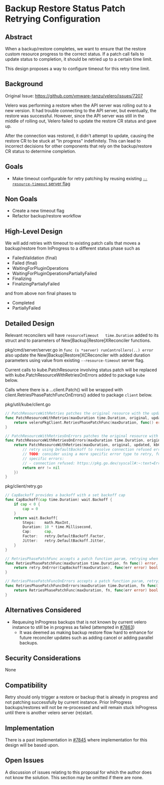 # Backup Restore Status Patch Retrying Configuration

## Abstract
When a backup/restore completes, we want to ensure that the restore custom resource progress to the correct status.
If a patch call fails to update status to completion, it should be retried up to a certain time limit.

This design proposes a way to configure timeout for this retry time limit.

## Background
Original Issue: https://github.com/vmware-tanzu/velero/issues/7207

Velero was performing a restore when the API server was rolling out to a new version.
It had trouble connecting to the API server, but eventually, the restore was successful.
However, since the API server was still in the middle of rolling out, Velero failed to update the restore CR status and gave up.

After the connection was restored, it didn't attempt to update, causing the restore CR to be stuck at "In progress" indefinitely.
This can lead to incorrect decisions for other components that rely on the backup/restore CR status to determine completion.

## Goals
- Make timeout configurable for retry patching by reusing existing [`--resource-timeout` server flag](https://github.com/vmware-tanzu/velero/blob/d9ca14747925630664c9e4f85a682b5fc356806d/pkg/cmd/server/server.go#L245)

## Non Goals
- Create a new timeout flag
- Refactor backup/restore workflow


## High-Level Design
We will add retries with timeout to existing patch calls that moves a backup/restore from InProgress to a different status phase such as
- FailedValidation (final)
- Failed (final)
- WaitingForPluginOperations
- WaitingForPluginOperationsPartiallyFailed
- Finalizing
- FinalizingPartiallyFailed

and from above non final phases to
- Completed
- PartiallyFailed

## Detailed Design
Relevant reconcilers will have `resourceTimeout   time.Duration` added to its struct and to parameters of New[Backup|Restore]XReconciler functions.

pkg/cmd/server/server.go in `func (s *server) runControllers(..) error` also update the New[Backup|Restore]XCReconciler with added duration parameters using value from existing `--resource-timeout` server flag.

Current calls to kube.PatchResource involving status patch will be replaced with kube.PatchResourceWithRetriesOnErrors added to package `kube` below.

Calls where there is a ...client.Patch() will be wrapped with client.RetriesPhasePatchFuncOnErrors() added to package `client` below.

pkg/util/kube/client.go
```go
// PatchResourceWithRetries patches the original resource with the updated resource, retrying when the provided retriable function returns true.
func PatchResourceWithRetries(maxDuration time.Duration, original, updated client.Object, kbClient client.Client, retriable func(error) bool) error {
	return veleroPkgClient.RetriesPhasePatchFunc(maxDuration, func() error { return PatchResource(original, updated, kbClient) }, retriable)
}

// PatchResourceWithRetriesOnErrors patches the original resource with the updated resource, retrying when the operation returns an error.
func PatchResourceWithRetriesOnErrors(maxDuration time.Duration, original, updated client.Object, kbClient client.Client) error {
	return PatchResourceWithRetries(maxDuration, original, updated, kbClient, func(err error) bool {
		// retry using DefaultBackoff to resolve connection refused error that may occur when the server is under heavy load
		// TODO: consider using a more specific error type to retry, for now, we retry on all errors
		// specific errors:
		// - connection refused: https://pkg.go.dev/syscall#:~:text=Errno(0x67)-,ECONNREFUSED,-%3D%20Errno(0x6f
		return err != nil
	})
}
```

pkg/client/retry.go
```go
// CapBackoff provides a backoff with a set backoff cap
func CapBackoff(cap time.Duration) wait.Backoff {
	if cap < 0 {
		cap = 0
	}
	return wait.Backoff{
		Steps:    math.MaxInt,
		Duration: 10 * time.Millisecond,
		Cap:      cap,
		Factor:   retry.DefaultBackoff.Factor,
		Jitter:   retry.DefaultBackoff.Jitter,
	}
}

// RetriesPhasePatchFunc accepts a patch function param, retrying when the provided retriable function returns true.
func RetriesPhasePatchFunc(maxDuration time.Duration, fn func() error, retriable func(error) bool) error {
	return retry.OnError(CapBackoff(maxDuration), func(err error) bool { return retriable(err) }, fn)
}

// RetriesPhasePatchFuncOnErrors accepts a patch function param, retrying when the error is not nil.
func RetriesPhasePatchFuncOnErrors(maxDuration time.Duration, fn func() error) error {
	return RetriesPhasePatchFunc(maxDuration, fn, func(err error) bool { return err != nil })
}
```

## Alternatives Considered
 - Requeuing InProgress backups that is not known by current velero instance to still be in progress as failed (attempted in [#7863](https://github.com/vmware-tanzu/velero/pull/7863))
    - It was deemed as making backup restore flow hard to enhance for future reconciler updates such as adding cancel or adding parallel backups.

## Security Considerations
None

## Compatibility
Retry should only trigger a restore or backup that is already in progress and not patching successfully by current instance. Prior InProgress backups/restores will not be re-processed and will remain stuck InProgress until there is another velero server (re)start.

## Implementation
There is a past implementation in [#7845](https://github.com/vmware-tanzu/velero/pull/7845/) where implementation for this design will be based upon.

## Open Issues
A discussion of issues relating to this proposal for which the author does not know the solution. This section may be omitted if there are none.

